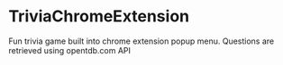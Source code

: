 # TriviaChromeExtension
Fun trivia game built into chrome extension popup menu. Questions are retrieved using opentdb.com API
